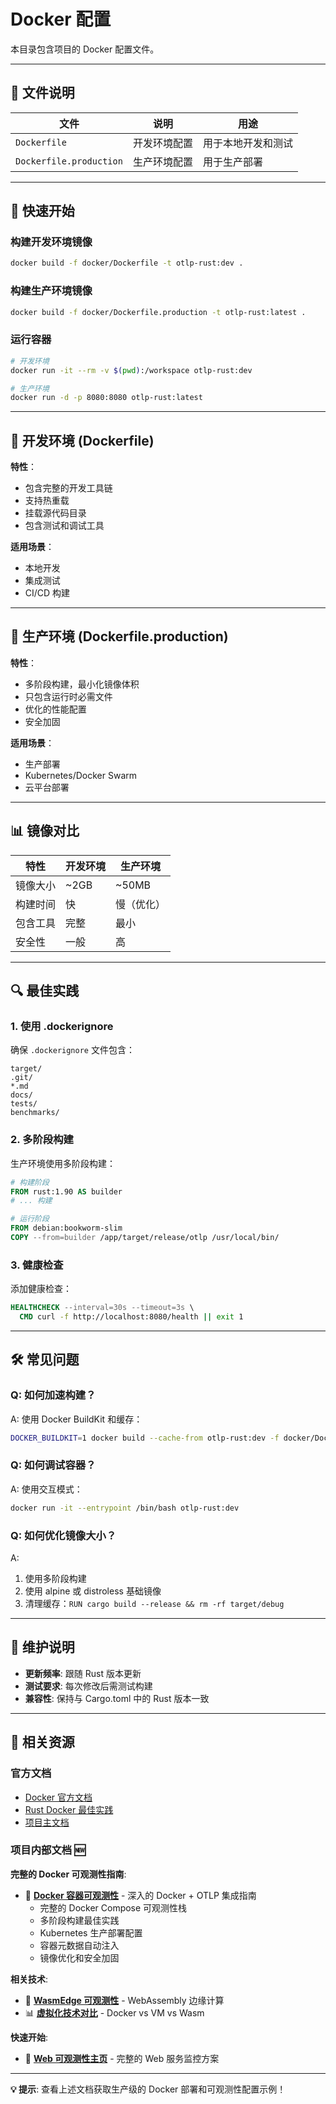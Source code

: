 # Docker 配置

本目录包含项目的 Docker 配置文件。

---

## 📁 文件说明

| 文件 | 说明 | 用途 |
|------|------|------|
| `Dockerfile` | 开发环境配置 | 用于本地开发和测试 |
| `Dockerfile.production` | 生产环境配置 | 用于生产部署 |

---

## 🚀 快速开始

### 构建开发环境镜像

```bash
docker build -f docker/Dockerfile -t otlp-rust:dev .
```

### 构建生产环境镜像

```bash
docker build -f docker/Dockerfile.production -t otlp-rust:latest .
```

### 运行容器

```bash
# 开发环境
docker run -it --rm -v $(pwd):/workspace otlp-rust:dev

# 生产环境
docker run -d -p 8080:8080 otlp-rust:latest
```

---

## 🔧 开发环境 (Dockerfile)

**特性**：

- 包含完整的开发工具链
- 支持热重载
- 挂载源代码目录
- 包含测试和调试工具

**适用场景**：

- 本地开发
- 集成测试
- CI/CD 构建

---

## 🚀 生产环境 (Dockerfile.production)

**特性**：

- 多阶段构建，最小化镜像体积
- 只包含运行时必需文件
- 优化的性能配置
- 安全加固

**适用场景**：

- 生产部署
- Kubernetes/Docker Swarm
- 云平台部署

---

## 📊 镜像对比

| 特性 | 开发环境 | 生产环境 |
|------|----------|----------|
| 镜像大小 | ~2GB | ~50MB |
| 构建时间 | 快 | 慢（优化） |
| 包含工具 | 完整 | 最小 |
| 安全性 | 一般 | 高 |

---

## 🔍 最佳实践

### 1. 使用 .dockerignore

确保 `.dockerignore` 文件包含：

```text
target/
.git/
*.md
docs/
tests/
benchmarks/
```

### 2. 多阶段构建

生产环境使用多阶段构建：

```dockerfile
# 构建阶段
FROM rust:1.90 AS builder
# ... 构建

# 运行阶段
FROM debian:bookworm-slim
COPY --from=builder /app/target/release/otlp /usr/local/bin/
```

### 3. 健康检查

添加健康检查：

```dockerfile
HEALTHCHECK --interval=30s --timeout=3s \
  CMD curl -f http://localhost:8080/health || exit 1
```

---

## 🛠️ 常见问题

### Q: 如何加速构建？

A: 使用 Docker BuildKit 和缓存：

```bash
DOCKER_BUILDKIT=1 docker build --cache-from otlp-rust:dev -f docker/Dockerfile .
```

### Q: 如何调试容器？

A: 使用交互模式：

```bash
docker run -it --entrypoint /bin/bash otlp-rust:dev
```

### Q: 如何优化镜像大小？

A:

1. 使用多阶段构建
2. 使用 alpine 或 distroless 基础镜像
3. 清理缓存：`RUN cargo build --release && rm -rf target/debug`

---

## 📝 维护说明

- **更新频率**: 跟随 Rust 版本更新
- **测试要求**: 每次修改后需测试构建
- **兼容性**: 保持与 Cargo.toml 中的 Rust 版本一致

---

## 🔗 相关资源

### 官方文档

- [Docker 官方文档](https://docs.docker.com/)
- [Rust Docker 最佳实践](https://docs.docker.com/language/rust/)
- [项目主文档](../README.md)

### 项目内部文档 🆕

**完整的 Docker 可观测性指南**:

- 📖 **[Docker 容器可观测性](../analysis/28_web_observability/docker_container_observability.md)** - 深入的 Docker + OTLP 集成指南
  - 完整的 Docker Compose 可观测性栈
  - 多阶段构建最佳实践
  - Kubernetes 生产部署配置
  - 容器元数据自动注入
  - 镜像优化和安全加固

**相关技术**:

- 🚀 **[WasmEdge 可观测性](../analysis/28_web_observability/wasmedge_observability.md)** - WebAssembly 边缘计算
- 📊 **[虚拟化技术对比](../analysis/28_web_observability/virtualization_comparison.md)** - Docker vs VM vs Wasm

**快速开始**:

- 🎯 **[Web 可观测性主页](../analysis/28_web_observability/README.md)** - 完整的 Web 服务监控方案

---

**💡 提示**: 查看上述文档获取生产级的 Docker 部署和可观测性配置示例！

